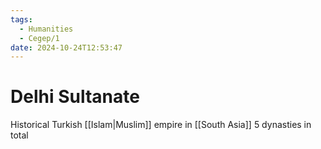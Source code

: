 ```yaml
---
tags:
  - Humanities
  - Cegep/1
date: 2024-10-24T12:53:47
---
```


# Delhi Sultanate

Historical Turkish [[Islam|Muslim]] empire in [[South Asia]]
5 dynasties in total
